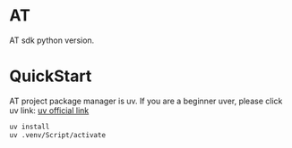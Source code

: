 # AT
AT sdk python version.

# QuickStart
AT project package manager is uv. If you are a beginner uver, please click uv link: [uv official link](https://docs.astral.sh/uv/guides/projects/#creating-a-new-project)
```bash
uv install
uv .venv/Script/activate
```